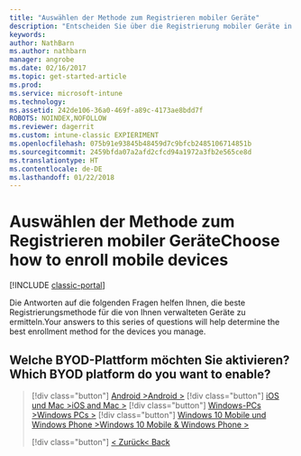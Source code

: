 ```yaml
---
title: "Auswählen der Methode zum Registrieren mobiler Geräte"
description: "Entscheiden Sie über die Registrierung mobiler Geräte in Intune durch Beantworten einiger einfacher Fragen"
keywords: 
author: NathBarn
ms.author: nathbarn
manager: angrobe
ms.date: 02/16/2017
ms.topic: get-started-article
ms.prod: 
ms.service: microsoft-intune
ms.technology: 
ms.assetid: 242de106-36a0-469f-a89c-4173ae8bdd7f
ROBOTS: NOINDEX,NOFOLLOW
ms.reviewer: dagerrit
ms.custom: intune-classic EXPIERIMENT
ms.openlocfilehash: 075b91e93845b48459d7c9bfcb2485106714851b
ms.sourcegitcommit: 2459bfda07a2afd2cfcd94a1972a3fb2e565ce8d
ms.translationtype: HT
ms.contentlocale: de-DE
ms.lasthandoff: 01/22/2018
---
```

# <a name="choose-how-to-enroll-mobile-devices"></a><span data-ttu-id="4b0cc-103">Auswählen der Methode zum Registrieren mobiler Geräte</span><span class="sxs-lookup"><span data-stu-id="4b0cc-103">Choose how to enroll mobile devices</span></span>

[!INCLUDE [classic-portal](../includes/classic-portal.md)]

<span data-ttu-id="4b0cc-104">Die Antworten auf die folgenden Fragen helfen Ihnen, die beste Registrierungsmethode für die von Ihnen verwalteten Geräte zu ermitteln.</span><span class="sxs-lookup"><span data-stu-id="4b0cc-104">Your answers to this series of questions will help determine the best enrollment method for the devices you manage.</span></span>

## <a name="which-byod-platform-do-you-want-to-enable"></a><span data-ttu-id="4b0cc-105">**Welche BYOD-Plattform möchten Sie aktivieren?**</span><span class="sxs-lookup"><span data-stu-id="4b0cc-105">**Which BYOD platform do you want to enable?**</span></span>

> [!div  class="button"]
> [<span data-ttu-id="4b0cc-106">Android ></span><span class="sxs-lookup"><span data-stu-id="4b0cc-106">Android ></span></span>](/intune-classic/deploy-use/set-up-android-management-with-microsoft-intune)
> [!div class="button"]
> [<span data-ttu-id="4b0cc-107">iOS und Mac ></span><span class="sxs-lookup"><span data-stu-id="4b0cc-107">iOS and Mac ></span></span>](/intune-classic/deploy-use/set-up-ios-and-mac-management-with-microsoft-intune)
> [!div class="button"]
> [<span data-ttu-id="4b0cc-108">Windows-PCs ></span><span class="sxs-lookup"><span data-stu-id="4b0cc-108">Windows PCs ></span></span>](/intune-classic/deploy-use/set-up-windows-device-management-with-microsoft-intune)
> [!div class="button"]
> [<span data-ttu-id="4b0cc-109">Windows 10 Mobile und Windows Phone ></span><span class="sxs-lookup"><span data-stu-id="4b0cc-109">Windows 10 Mobile & Windows Phone ></span></span>](/intune-classic/deploy-use/set-up-windows-phone-management-with-microsoft-intune)
> 
> 
> [!div class="button"]
> [<span data-ttu-id="4b0cc-110">< Zurück</span><span class="sxs-lookup"><span data-stu-id="4b0cc-110">< Back</span></span>](choose-how-to-enroll-devices1.md)
